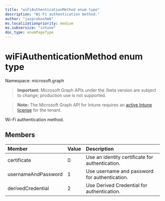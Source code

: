 ```yaml
---
title: "wiFiAuthenticationMethod enum type"
description: "Wi-Fi authentication method."
author: "jaiprakashmb"
ms.localizationpriority: medium
ms.subservice: "intune"
doc_type: enumPageType
---
```


# wiFiAuthenticationMethod enum type

Namespace: microsoft.graph

> **Important:** Microsoft Graph APIs under the /beta version are subject to change; production use is not supported.

> **Note:** The Microsoft Graph API for Intune requires an [active Intune license](https://go.microsoft.com/fwlink/?linkid=839381) for the tenant.

Wi-Fi authentication method.

## Members
|Member|Value|Description|
|:---|:---|:---|
|certificate|0|Use an identity certificate for authentication.|
|usernameAndPassword|1|Use username and password for authentication.|
|derivedCredential|2|Use Derived Credential for authentication.|
